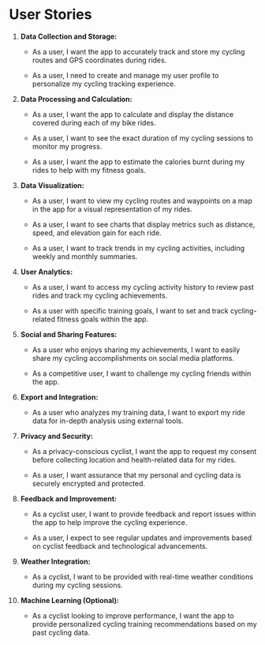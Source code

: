 # User Stories

1. **Data Collection and Storage:**

   - As a user, I want the app to accurately track and store my cycling routes and GPS coordinates during rides.

   - As a user, I need to create and manage my user profile to personalize my cycling tracking experience.

2. **Data Processing and Calculation:**

   - As a user, I want the app to calculate and display the distance covered during each of my bike rides.

   - As a user, I want to see the exact duration of my cycling sessions to monitor my progress.

   - As a user, I want the app to estimate the calories burnt during my rides to help with my fitness goals.

3. **Data Visualization:**

   - As a user, I want to view my cycling routes and waypoints on a map in the app for a visual representation of my rides.

   - As a user, I want to see charts that display metrics such as distance, speed, and elevation gain for each ride.

   - As a user, I want to track trends in my cycling activities, including weekly and monthly summaries.

4. **User Analytics:**

   - As a user, I want to access my cycling activity history to review past rides and track my cycling achievements.

   - As a user with specific training goals, I want to set and track cycling-related fitness goals within the app.

5. **Social and Sharing Features:**

   - As a user who enjoys sharing my achievements, I want to easily share my cycling accomplishments on social media platforms.

   - As a competitive user, I want to challenge my cycling friends within the app.

6. **Export and Integration:**

   - As a user who analyzes my training data, I want to export my ride data for in-depth analysis using external tools.

7. **Privacy and Security:**

   - As a privacy-conscious cyclist, I want the app to request my consent before collecting location and health-related data for my rides.

   - As a user, I want assurance that my personal and cycling data is securely encrypted and protected.

8. **Feedback and Improvement:**

   - As a cyclist user, I want to provide feedback and report issues within the app to help improve the cycling experience.

   - As a user, I expect to see regular updates and improvements based on cyclist feedback and technological advancements.

9. **Weather Integration:**

   - As a cyclist, I want to be provided with real-time weather conditions during my cycling sessions.

10. **Machine Learning (Optional):**
    - As a cyclist looking to improve performance, I want the app to provide personalized cycling training recommendations based on my past cycling data.
